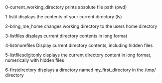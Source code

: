 0-current_working_directory
prints absolute file path (pwd)

1-listit
displays the contents of your current directory (ls)

2-bring_me_home
changes working directory to the users home directory

3-listfiles
displays current directory contents in long format

4-listmorefiles
Display current directory contents, including hidden files

5-listfilesdigitonly
displays the current directory content in long format, numerically with hidden files

6-firstdirectory
displays a directory named my_first_directory in the /tmp/ directory

